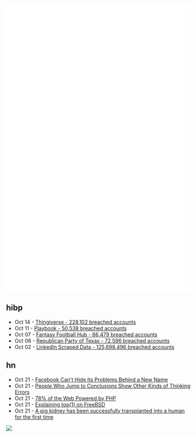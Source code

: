 ![Metrics](https://raw.githubusercontent.com/phixion/phixion/master/metrics.svg)

## hibp

<!--
for https://github.com/phixion/phixion/blob/main/.github/workflows/feeds.yml
-->
<!--START_SECTION:haveibeenpwnd-->
- Oct 14 - [Thingiverse - 228,102 breached accounts](https://haveibeenpwned.com/PwnedWebsites#Thingiverse)
- Oct 11 - [Playbook - 50,538 breached accounts](https://haveibeenpwned.com/PwnedWebsites#Playbook)
- Oct 07 - [Fantasy Football Hub - 66,479 breached accounts](https://haveibeenpwned.com/PwnedWebsites#FantasyFootballHub)
- Oct 06 - [Republican Party of Texas - 72,596 breached accounts](https://haveibeenpwned.com/PwnedWebsites#RepublicanPartyOfTexas)
- Oct 02 - [LinkedIn Scraped Data - 125,698,496 breached accounts](https://haveibeenpwned.com/PwnedWebsites#LinkedInScrape)
<!--END_SECTION:haveibeenpwnd-->

## hn

<!--
for https://github.com/phixion/phixion/blob/main/.github/workflows/feeds.yml
-->
<!--START_SECTION:hn-->
- Oct 21 - [Facebook Can't Hide Its Problems Behind a New Name](https://www.wired.com/story/facebook-name-change-wont-fix-anything/)
- Oct 21 - [People Who Jump to Conclusions Show Other Kinds of Thinking Errors](https://www.scientificamerican.com/article/people-who-jump-to-conclusions-show-other-kinds-of-thinking-errors/)
- Oct 21 - [78% of the Web Powered by PHP](https://haydenjames.io/78-of-the-web-powered-by-php-1-on-php-8/)
- Oct 21 - [Explaining top(1) on FreeBSD](https://klarasystems.com/articles/explaining-top1-on-freebsd/)
- Oct 21 - [A pig kidney has been successfully transplanted into a human for the first time](https://www.economist.com/science-and-technology/2021/10/20/a-pig-kidney-has-been-successfully-transplanted-into-a-human-for-the-first-time)
<!--END_SECTION:hn-->

<!--
for https://yhype.me
-->
![](https://hit.yhype.me/github/profile?user_id=13013670)
